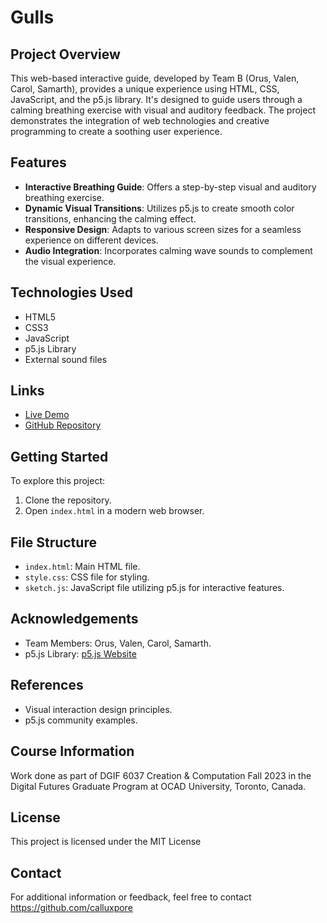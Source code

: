 # Gulls

## Project Overview

This web-based interactive guide, developed by Team B (Orus, Valen, Carol, Samarth), provides a unique experience using HTML, CSS, JavaScript, and the p5.js library. It's designed to guide users through a calming breathing exercise with visual and auditory feedback. The project demonstrates the integration of web technologies and creative programming to create a soothing user experience.

## Features

- **Interactive Breathing Guide**: Offers a step-by-step visual and auditory breathing exercise.
- **Dynamic Visual Transitions**: Utilizes p5.js to create smooth color transitions, enhancing the calming effect.
- **Responsive Design**: Adapts to various screen sizes for a seamless experience on different devices.
- **Audio Integration**: Incorporates calming wave sounds to complement the visual experience.

## Technologies Used

- HTML5
- CSS3
- JavaScript
- p5.js Library
- External sound files

## Links

- [Live Demo](https://calluxpore.github.io/DGIF-6037-Creation-and-Computation-Experiment-2-Multiscreen-gulls/)
- [GitHub Repository](https://github.com/calluxpore/DGIF-6037-Creation-and-Computation-Experiment-2-Multiscreen-gulls)

## Getting Started

To explore this project:

1. Clone the repository.
2. Open `index.html` in a modern web browser.

## File Structure

- `index.html`: Main HTML file.
- `style.css`: CSS file for styling.
- `sketch.js`: JavaScript file utilizing p5.js for interactive features.

## Acknowledgements

- Team Members: Orus, Valen, Carol, Samarth.
- p5.js Library: [p5.js Website](https://p5js.org/)

## References

- Visual interaction design principles.
- p5.js community examples.

## Course Information

Work done as part of DGIF 6037 Creation & Computation Fall 2023 in the Digital Futures Graduate Program at OCAD University, Toronto, Canada.

## License

This project is licensed under the MIT License

## Contact

For additional information or feedback, feel free to contact https://github.com/calluxpore
